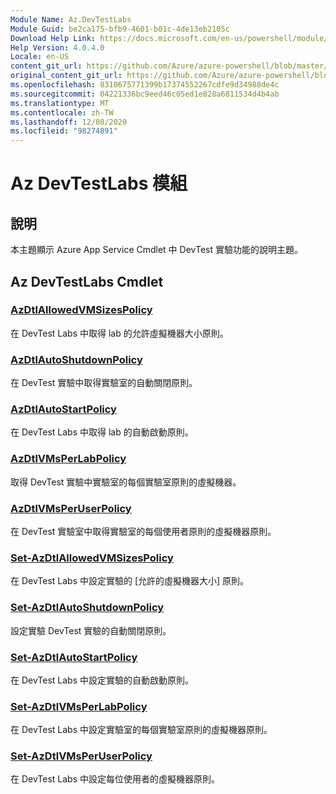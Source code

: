```yaml
---
Module Name: Az.DevTestLabs
Module Guid: be2ca175-bfb9-4601-b01c-4de13eb2105c
Download Help Link: https://docs.microsoft.com/en-us/powershell/module/az.devtestlabs
Help Version: 4.0.4.0
Locale: en-US
content_git_url: https://github.com/Azure/azure-powershell/blob/master/src/DevTestLabs/DevTestLabs/help/Az.DevTestLabs.md
original_content_git_url: https://github.com/Azure/azure-powershell/blob/master/src/DevTestLabs/DevTestLabs/help/Az.DevTestLabs.md
ms.openlocfilehash: 8310675771399b17374552267cdfe9d34988de4c
ms.sourcegitcommit: 04221336bc9eed46c05ed1e828a6811534d4b4ab
ms.translationtype: MT
ms.contentlocale: zh-TW
ms.lasthandoff: 12/08/2020
ms.locfileid: "98274891"
---
```

# Az DevTestLabs 模組
## 說明
本主題顯示 Azure App Service Cmdlet 中 DevTest 實驗功能的說明主題。

## Az DevTestLabs Cmdlet
### [AzDtlAllowedVMSizesPolicy](Get-AzDtlAllowedVMSizesPolicy.md)
在 DevTest Labs 中取得 lab 的允許虛擬機器大小原則。

### [AzDtlAutoShutdownPolicy](Get-AzDtlAutoShutdownPolicy.md)
在 DevTest 實驗中取得實驗室的自動關閉原則。

### [AzDtlAutoStartPolicy](Get-AzDtlAutoStartPolicy.md)
在 DevTest Labs 中取得 lab 的自動啟動原則。

### [AzDtlVMsPerLabPolicy](Get-AzDtlVMsPerLabPolicy.md)
取得 DevTest 實驗中實驗室的每個實驗室原則的虛擬機器。

### [AzDtlVMsPerUserPolicy](Get-AzDtlVMsPerUserPolicy.md)
在 DevTest 實驗室中取得實驗室的每個使用者原則的虛擬機器原則。

### [Set-AzDtlAllowedVMSizesPolicy](Set-AzDtlAllowedVMSizesPolicy.md)
在 DevTest Labs 中設定實驗的 [允許的虛擬機器大小] 原則。

### [Set-AzDtlAutoShutdownPolicy](Set-AzDtlAutoShutdownPolicy.md)
設定實驗 DevTest 實驗的自動關閉原則。

### [Set-AzDtlAutoStartPolicy](Set-AzDtlAutoStartPolicy.md)
在 DevTest Labs 中設定實驗的自動啟動原則。

### [Set-AzDtlVMsPerLabPolicy](Set-AzDtlVMsPerLabPolicy.md)
在 DevTest Labs 中設定實驗室的每個實驗室原則的虛擬機器原則。

### [Set-AzDtlVMsPerUserPolicy](Set-AzDtlVMsPerUserPolicy.md)
在 DevTest Labs 中設定每位使用者的虛擬機器原則。

